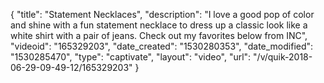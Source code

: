{
    "title": "Statement Necklaces",
    "description": "I love a good pop of color and shine with a fun statement necklace to dress up a classic look like a white shirt with a pair of jeans. Check out my favorites below from INC",
    "videoid": "165329203",
    "date_created": "1530280353",
    "date_modified": "1530285470",
    "type": "captivate",
    "layout": "video",
    "url": "\/v\/quik-2018-06-29-09-49-12\/165329203"
}